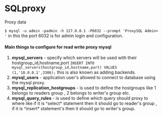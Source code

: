 # SQLproxy
Proxy data

```$ mysql -u admin -padmin -h 127.0.0.1 -P6032 --prompt 'ProxySQL Admin> '``` in this the port 6032 is for admin login and configuration.

#### Main things to configure for read write proxy mysql
1. __mysql_servers__ - specify which servers will be used with their hostgroup_id,hostname,port ```INSERT INTO mysql_servers(hostgroup_id,hostname,port) VALUES (1,'10.0.0.1',3306);``` this is also known as adding backends.
2. __mysql_users__ - application user's allowed to connect to database using the mysql proxy.
3. __mysql_replication_hostgroups__ - is used to define the hostgroups like 1 belongs to readers group , 2 belongs to writer's group etc.
4. __mysql_query_rules__ - is used to define which query should proxy to where like if it is ^select* statement then it should go to reader's group , if it is ^insert* statement's then it should go to writer's group. 

